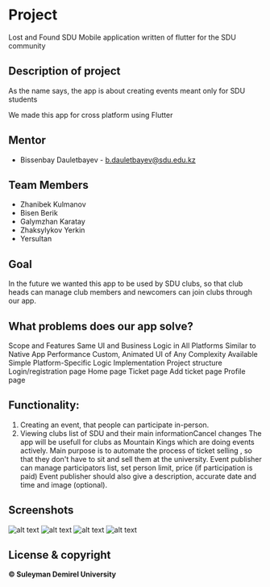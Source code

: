 # Project

Lost and Found SDU
Mobile application written of flutter for the SDU community

## Description of project

As the name says, the app is about creating events meant only for SDU students

We made this app for cross platform using Flutter

## Mentor
- Bissenbay Dauletbayev - b.dauletbayev@sdu.edu.kz
## Team Members
- Zhanibek Kulmanov
- Bisen Berik
- Galymzhan Karatay
- Zhaksylykov Yerkin
- Yersultan 

## Goal

In the future we wanted this app to be used by SDU clubs, so that club heads can manage club members and newcomers can join clubs through our app.


## What problems does our app solve?


Scope and Features
Same UI and Business Logic in All Platforms
Similar to Native App Performance
Custom, Animated UI of Any Complexity Available
Simple Platform-Specific Logic Implementation
Project structure
Login/registration page
Home page
Ticket page
Add ticket page
Profile page

## Functionality:
1.	Creating an event, that people can participate in-person.
2.	Viewing clubs list of SDU and their main informationCancel changes
The app will be usefull for clubs as Mountain Kings which are doing events actively.
Main purpose is to automate the process of ticket selling , so that they don't have to sit and sell them at the university.
Event publisher can manage participators list, set person limit, price (if participation is paid)
Event publisher should also give a description, accurate date and time and image (optional).

## Screenshots
![alt text](https://github.com/sdu-mp-21/sdu-events/blob/main/s.png)
![alt text](https://github.com/sdu-mp-21/sdu-events/blob/main/s1.png)
![alt text](https://github.com/sdu-mp-21/sdu-events/blob/main/s2.png)
![alt text](https://github.com/sdu-mp-21/sdu-events/blob/main/%D0%A1%D0%BD%D0%B8%D0%BC%D0%BE%D0%BA%20%D1%8D%D0%BA%D1%80%D0%B0%D0%BD%D0%B0%202021-12-24%20211807.png)


## License & copyright
**© Suleyman Demirel University**


 
